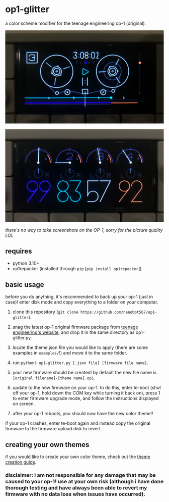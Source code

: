 # op1-glitter

a color scheme modifier for the teenage engineering op-1 (original).

![neo theme](assets/neo_theme.jpg)

![neo theme](assets/neo_theme_2.jpg)

*there's no way to take screenshots on the OP-1, sorry for the picture quality LOL*

## requires

- python 3.10+
- op1repacker (installed through `pip` [`pip install op1repacker`])

## basic usage

before you do anything, it's recommended to back up your op-1 (just in case)! enter disk mode and copy everything to a folder on your computer.

1. clone this repository (`git clone https://github.com/nanobot567/op1-glitter`).

2. snag the latest op-1 original firmware package from [teenage engineering's website](https://teenage.engineering/downloads/op-1/original), and drop it in the same directory as op1-glitter.py.

3. locate the theme.json file you would like to apply (there are some examples in `examples/`!) and move it to the same folder.

4. run `python3 op1-glitter.py [.json file] [firmware file name]`.

5. your new firmware should be created! by default the new file name is `[original filename]-[theme name].op1`.

6. update to the new firmware on your op-1. to do this, enter te-boot (shut off your op-1, hold down the COM key while turning it back on), press 1 to enter firmware upgrade mode, and follow the instructions displayed on screen.

7. after your op-1 reboots, you should now have the new color theme!!

if your op-1 crashes, enter te-boot again and instead copy the original firmware to the firmware upload disk to revert.

## creating your own themes

if you would like to create your own color theme, check out the [theme creation guide](THEME_CREATION.md).


### disclaimer: i am not responsible for any damage that may be caused to your op-1! use at your own risk (although i have done thorough testing and have always been able to revert my firmware with no data loss when issues have occurred).
